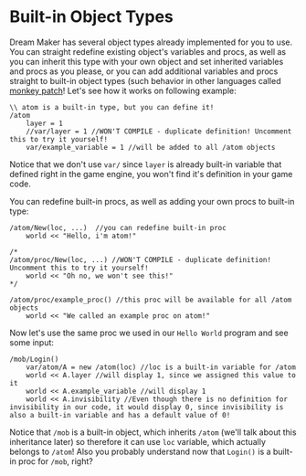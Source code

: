 # Built-in Object Types
Dream Maker has several object types already implemented for you to use. You can straight redefine existing object's variables and procs, as well as you can inherit this type with your own object and set inherited variables and procs as you please, or you can add additional variables and procs straight to built-in object types (such behavior in other languages called [monkey patch](https://en.wikipedia.org/wiki/Monkey_patch)! Let's see how it works on following example:

```dm
\\ atom is a built-in type, but you can define it!
/atom 
	layer = 1
	//var/layer = 1 //WON'T COMPILE - duplicate definition! Uncomment this to try it yourself!
	var/example_variable = 1 //will be added to all /atom objects
```

Notice that we don't use `var/` since `layer` is already built-in variable that defined right in the game engine, you won't find it's definition in your game code.

You can redefine built-in procs, as well as adding your own procs to built-in type:
```dm
/atom/New(loc, ...)  //you can redefine built-in proc
	world << "Hello, i'm atom!"

/*
/atom/proc/New(loc, ...) //WON'T COMPILE - duplicate definition! Uncomment this to try it yourself!
	world << "Oh no, we won't see this!"
*/

/atom/proc/example_proc() //this proc will be available for all /atom objects
	world << "We called an example proc on atom!"
```

Now let's use the same proc we used in our `Hello World` program and see some input:
```dm
/mob/Login()
	var/atom/A = new /atom(loc) //loc is a built-in variable for /atom
	world << A.layer //will display 1, since we assigned this value to it
	world << A.example_variable //will display 1
	world << A.invisibility //Even though there is no definition for invisibility in our code, it would display 0, since invisibility is also a built-in variable and has a default value of 0!
```

Notice that `/mob` is a built-in object, which inherits `/atom` (we'll talk about this inheritance later) so therefore it can use `loc` variable, which actually belongs to `/atom`! Also you probably understand now that `Login()` is a built-in proc for `/mob`, right?